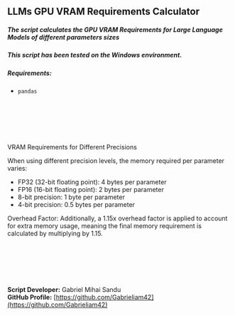 ## LLMs GPU VRAM Requirements Calculator

##### The script calculates the GPU VRAM Requirements for Large Language Models of different parameters sizes



##### This script has been tested on the Windows environment.



##### Requirements:

- `pandas`


<br><br>



<br><br>



VRAM Requirements for Different Precisions

When using different precision levels, the memory required per parameter varies:

* FP32 (32-bit floating point): 4 bytes per parameter
* FP16 (16-bit floating point): 2 bytes per parameter
* 8-bit precision: 1 byte per parameter
* 4-bit precision: 0.5 bytes per parameter


Overhead Factor:
Additionally, a 1.15x overhead factor is applied to account for extra memory usage, meaning the final memory requirement is calculated by multiplying by 1.15.



<br><br>





<br><br>




**Script Developer:** Gabriel Mihai Sandu  
**GitHub Profile:** [https://github.com/Gabrieliam42](https://github.com/Gabrieliam42)
